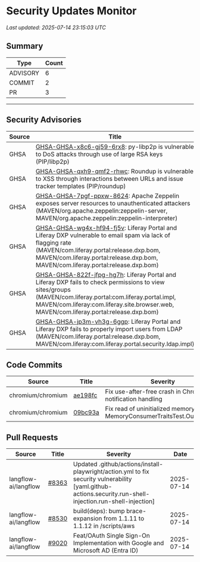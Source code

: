 # Security Updates Monitor

*Last updated: 2025-07-14 23:15:03 UTC*

## Summary
| Type | Count |
|------|-------|
| ADVISORY | 6 |
| COMMIT | 2 |
| PR | 3 |

---

## Security Advisories

| Source | Title | Severity | Date |
|--------|-------|----------|------|
| GHSA | [GHSA-GHSA-x8c6-gj59-6rx8](https://github.com/advisories/GHSA-x8c6-gj59-6rx8): py-libp2p is vulnerable to DoS attacks through use of large RSA keys (PIP/libp2p) | MODERATE (CVSS: 4.3) | 2025-07-14 |
| GHSA | [GHSA-GHSA-qxh9-qmf2-rhwc](https://github.com/advisories/GHSA-qxh9-qmf2-rhwc): Roundup is vulnerable to XSS through interactions between URLs and issue tracker templates (PIP/roundup) | MODERATE (CVSS: 6.4) | 2025-07-13 |
| GHSA | [GHSA-GHSA-7pgf-ppxw-8624](https://github.com/advisories/GHSA-7pgf-ppxw-8624): Apache Zeppelin exposes server resources to unauthenticated attackers (MAVEN/org.apache.zeppelin:zeppelin-server, MAVEN/org.apache.zeppelin:zeppelin-interpreter) | HIGH (CVSS: 7.5) | 2025-07-12 |
| GHSA | [GHSA-GHSA-wg4x-hf94-fj5v](https://github.com/advisories/GHSA-wg4x-hf94-fj5v): Liferay Portal and Liferay DXP vulnerable to email spam via lack of flagging rate (MAVEN/com.liferay.portal:release.dxp.bom, MAVEN/com.liferay.portal:release.dxp.bom, MAVEN/com.liferay.portal:release.dxp.bom) | MODERATE (CVSS: 4.3) | 2022-05-24 |
| GHSA | [GHSA-GHSA-822f-jfpg-hg7h](https://github.com/advisories/GHSA-822f-jfpg-hg7h): Liferay Portal and Liferay DXP fails to check permissions to view sites/groups (MAVEN/com.liferay.portal:com.liferay.portal.impl, MAVEN/com.liferay:com.liferay.site.browser.web, MAVEN/com.liferay.portal:release.dxp.bom) | MODERATE (CVSS: 4.3) | 2022-04-20 |
| GHSA | [GHSA-GHSA-jp3m-vh3g-6ggp](https://github.com/advisories/GHSA-jp3m-vh3g-6ggp): Liferay Portal and Liferay DXP fails to properly import users from LDAP (MAVEN/com.liferay.portal:release.dxp.bom, MAVEN/com.liferay:com.liferay.portal.security.ldap.impl) | HIGH (CVSS: 7.5) | 2022-03-04 |

## Code Commits

| Source | Title | Severity | Date |
|--------|-------|----------|------|
| chromium/chromium | [ae198fc](https://github.com/chromium/chromium/commit/ae198fc44c04b9574a8fdef16a39b1b4d13018f9) | Fix use-after-free crash in ChromeOS notification handling | 2025-07-14 |
| chromium/chromium | [09bc93a](https://github.com/chromium/chromium/commit/09bc93a2c04f61ce4e9ed27c05084c16d6260cc4) | Fix read of uninitialized memory in MemoryConsumerTraitsTest.OutOfRange | 2025-07-14 |

## Pull Requests

| Source | Title | Severity | Date |
|--------|-------|----------|------|
| langflow-ai/langflow | [#8363](https://github.com/langflow-ai/langflow/pull/8363) | Updated .github/actions/install-playwright/action.yml to fix security vulnerability [yaml.github-actions.security.run-shell-injection.run-shell-injection] | 2025-07-14 |
| langflow-ai/langflow | [#8530](https://github.com/langflow-ai/langflow/pull/8530) | build(deps): bump brace-expansion from 1.1.11 to 1.1.12 in /scripts/aws | 2025-07-14 |
| langflow-ai/langflow | [#9020](https://github.com/langflow-ai/langflow/pull/9020) | Feat/OAuth Single Sign-On Implementation with Google and Microsoft AD (Entra ID) | 2025-07-14 |


